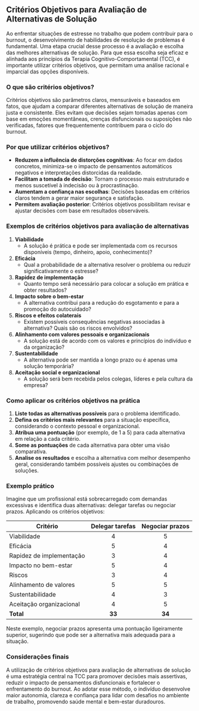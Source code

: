 
## Critérios Objetivos para Avaliação de Alternativas de Solução

Ao enfrentar situações de estresse no trabalho que podem contribuir para o burnout, o desenvolvimento de habilidades de resolução de problemas é fundamental. Uma etapa crucial desse processo é a avaliação e escolha das melhores alternativas de solução. Para que essa escolha seja eficaz e alinhada aos princípios da Terapia Cognitivo-Comportamental (TCC), é importante utilizar critérios objetivos, que permitam uma análise racional e imparcial das opções disponíveis.

### O que são critérios objetivos?

Critérios objetivos são parâmetros claros, mensuráveis e baseados em fatos, que ajudam a comparar diferentes alternativas de solução de maneira justa e consistente. Eles evitam que decisões sejam tomadas apenas com base em emoções momentâneas, crenças disfuncionais ou suposições não verificadas, fatores que frequentemente contribuem para o ciclo do burnout.

### Por que utilizar critérios objetivos?

- **Reduzem a influência de distorções cognitivas**: Ao focar em dados concretos, minimiza-se o impacto de pensamentos automáticos negativos e interpretações distorcidas da realidade.
- **Facilitam a tomada de decisão**: Tornam o processo mais estruturado e menos suscetível à indecisão ou à procrastinação.
- **Aumentam a confiança nas escolhas**: Decisões baseadas em critérios claros tendem a gerar maior segurança e satisfação.
- **Permitem avaliação posterior**: Critérios objetivos possibilitam revisar e ajustar decisões com base em resultados observáveis.

### Exemplos de critérios objetivos para avaliação de alternativas

1. **Viabilidade**  
   - A solução é prática e pode ser implementada com os recursos disponíveis (tempo, dinheiro, apoio, conhecimento)?
2. **Eficácia**  
   - Qual a probabilidade de a alternativa resolver o problema ou reduzir significativamente o estresse?
3. **Rapidez de implementação**  
   - Quanto tempo será necessário para colocar a solução em prática e obter resultados?
4. **Impacto sobre o bem-estar**  
   - A alternativa contribui para a redução do esgotamento e para a promoção do autocuidado?
5. **Riscos e efeitos colaterais**  
   - Existem possíveis consequências negativas associadas à alternativa? Quais são os riscos envolvidos?
6. **Alinhamento com valores pessoais e organizacionais**  
   - A solução está de acordo com os valores e princípios do indivíduo e da organização?
7. **Sustentabilidade**  
   - A alternativa pode ser mantida a longo prazo ou é apenas uma solução temporária?
8. **Aceitação social e organizacional**  
   - A solução será bem recebida pelos colegas, líderes e pela cultura da empresa?

### Como aplicar os critérios objetivos na prática

1. **Liste todas as alternativas possíveis** para o problema identificado.
2. **Defina os critérios mais relevantes** para a situação específica, considerando o contexto pessoal e organizacional.
3. **Atribua uma pontuação** (por exemplo, de 1 a 5) para cada alternativa em relação a cada critério.
4. **Some as pontuações** de cada alternativa para obter uma visão comparativa.
5. **Analise os resultados** e escolha a alternativa com melhor desempenho geral, considerando também possíveis ajustes ou combinações de soluções.

### Exemplo prático

Imagine que um profissional está sobrecarregado com demandas excessivas e identifica duas alternativas: delegar tarefas ou negociar prazos. Aplicando os critérios objetivos:

| Critério                | Delegar tarefas | Negociar prazos |
|-------------------------|:--------------:|:---------------:|
| Viabilidade             |        4       |        5        |
| Eficácia                |        5       |        4        |
| Rapidez de implementação|        3       |        4        |
| Impacto no bem-estar    |        5       |        4        |
| Riscos                  |        3       |        4        |
| Alinhamento de valores  |        5       |        5        |
| Sustentabilidade        |        4       |        3        |
| Aceitação organizacional|        4       |        5        |
| **Total**               |      **33**    |     **34**      |

Neste exemplo, negociar prazos apresenta uma pontuação ligeiramente superior, sugerindo que pode ser a alternativa mais adequada para a situação.

### Considerações finais

A utilização de critérios objetivos para avaliação de alternativas de solução é uma estratégia central na TCC para promover decisões mais assertivas, reduzir o impacto de pensamentos disfuncionais e fortalecer o enfrentamento do burnout. Ao adotar esse método, o indivíduo desenvolve maior autonomia, clareza e confiança para lidar com desafios no ambiente de trabalho, promovendo saúde mental e bem-estar duradouros.
```
